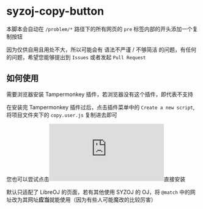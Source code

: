 # syzoj-copy-button

本脚本会自动在 `/problem/*` 路径下的所有网页的 `pre` 标签内部的开头添加一个复制按钮

因为仅供自用且用处不大，所以可能会有 语法不严谨 / 不够简洁 的问题，有任何的问题，希望您能够提出到 `Issues` 或者发起 `Pull Request`

## 如何使用

需要浏览器安装 Tampermonkey 插件，若浏览器没有这个插件，即代表不支持

在安装完 Tampermonkey 插件过后，点击插件菜单中的 `Create a new script`, 将项目文件夹下的 `copy.user.js` 复制进去即可

您也可以尝试点击![ 这里 ](https://github.com/woshiluo/syzoj-copy-button/raw/master/copy.user.js)直接安装

默认只适配了 LibreOJ 的页面，若有其他使用 SYZOJ 的 OJ，将 `@match` 中的网址改为其网址**应当**就能使用（因为有些人可能魔改的比较厉害）

